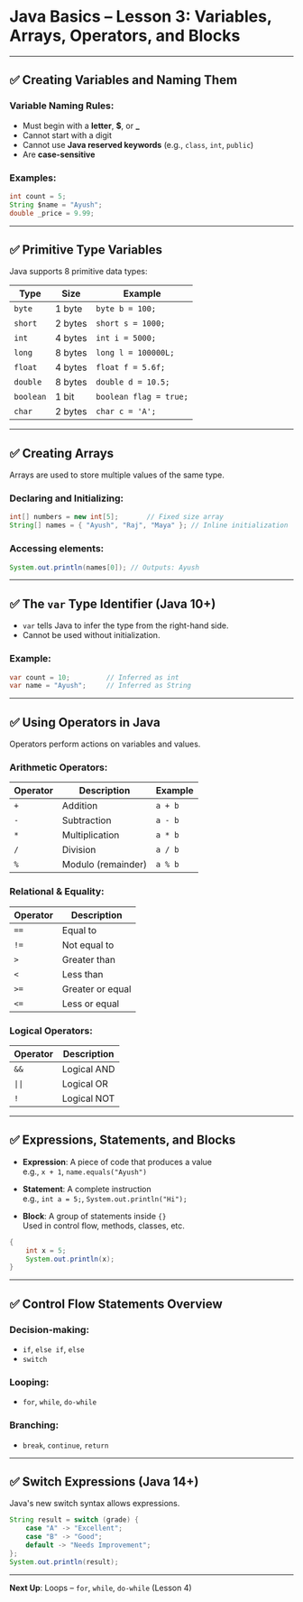 # Java Basics – Lesson 3: Variables, Arrays, Operators, and Blocks

---

## ✅ Creating Variables and Naming Them

### Variable Naming Rules:
- Must begin with a **letter**, **$**, or **_**
- Cannot start with a digit
- Cannot use **Java reserved keywords** (e.g., `class`, `int`, `public`)
- Are **case-sensitive**

### Examples:
```java
int count = 5;
String $name = "Ayush";
double _price = 9.99;
```

---

## ✅ Primitive Type Variables

Java supports 8 primitive data types:

| Type      | Size     | Example             |
|-----------|----------|---------------------|
| `byte`    | 1 byte   | `byte b = 100;`     |
| `short`   | 2 bytes  | `short s = 1000;`   |
| `int`     | 4 bytes  | `int i = 5000;`     |
| `long`    | 8 bytes  | `long l = 100000L;` |
| `float`   | 4 bytes  | `float f = 5.6f;`   |
| `double`  | 8 bytes  | `double d = 10.5;`  |
| `boolean` | 1 bit    | `boolean flag = true;` |
| `char`    | 2 bytes  | `char c = 'A';`     |

---

## ✅ Creating Arrays

Arrays are used to store multiple values of the same type.

### Declaring and Initializing:
```java
int[] numbers = new int[5];       // Fixed size array
String[] names = { "Ayush", "Raj", "Maya" }; // Inline initialization
```

### Accessing elements:
```java
System.out.println(names[0]); // Outputs: Ayush
```

---

## ✅ The `var` Type Identifier (Java 10+)

- `var` tells Java to infer the type from the right-hand side.
- Cannot be used without initialization.

### Example:
```java
var count = 10;         // Inferred as int
var name = "Ayush";     // Inferred as String
```

---

## ✅ Using Operators in Java

Operators perform actions on variables and values.

### Arithmetic Operators:

| Operator | Description     | Example     |
|----------|-----------------|-------------|
| `+`      | Addition         | `a + b`     |
| `-`      | Subtraction      | `a - b`     |
| `*`      | Multiplication   | `a * b`     |
| `/`      | Division         | `a / b`     |
| `%`      | Modulo (remainder) | `a % b`  |

### Relational & Equality:

| Operator | Description     |
|----------|-----------------|
| `==`     | Equal to        |
| `!=`     | Not equal to    |
| `>`      | Greater than    |
| `<`      | Less than       |
| `>=`     | Greater or equal|
| `<=`     | Less or equal   |

### Logical Operators:

| Operator | Description |
|------|-------------|
| `&&` | Logical AND |
| `\|\|`     | Logical OR  |
| `!`  | Logical NOT |

---

## ✅ Expressions, Statements, and Blocks

- **Expression**: A piece of code that produces a value  
  e.g., `x + 1`, `name.equals("Ayush")`

- **Statement**: A complete instruction  
  e.g., `int a = 5;`, `System.out.println("Hi");`

- **Block**: A group of statements inside `{}`  
  Used in control flow, methods, classes, etc.

```java
{
    int x = 5;
    System.out.println(x);
}
```

---

## ✅ Control Flow Statements Overview

### Decision-making:
- `if`, `else if`, `else`
- `switch`

### Looping:
- `for`, `while`, `do-while`

### Branching:
- `break`, `continue`, `return`

---

## ✅ Switch Expressions (Java 14+)

Java's new switch syntax allows expressions.

```java
String result = switch (grade) {
    case "A" -> "Excellent";
    case "B" -> "Good";
    default -> "Needs Improvement";
};
System.out.println(result);
```

---

**Next Up**: Loops – `for`, `while`, `do-while` (Lesson 4)